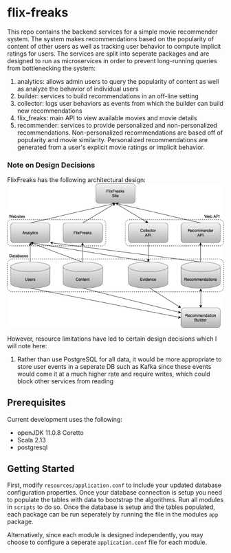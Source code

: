 # flix-freaks

This repo contains the backend services for a simple movie recommender system. The system makes recommendations based on the popularity of content of
other users as well as tracking user behavior to compute implicit ratings for users. The services are split into seperate packages and are designed to run
as microservices in order to prevent long-running queries from bottlenecking the system:
1) analytics: allows admin users to query the popularity of content as well as analyze the behavior of individual users
2) builder: services to build recommendations in an off-line setting
3) collector: logs user behaviors as events from which the builder can build new recommendations
4) flix_freaks: main API to view available movies and movie details
5) recommender: services to provide personalized and non-personalized recommendations. Non-personalized recommendations are based off of popularity and
movie similarity. Personalized recommendations are generated from a user's explicit movie ratings or implicit behavior.

### Note on Design Decisions

FlixFreaks has the following architectural design:
![](FlixFreaks.png)

However, resource limitations have led to certain design decisions which I will note here:
1) Rather than use PostgreSQL for all data, it would be more appropriate to store user events in a seperate DB such as Kafka since these events
would come it at a much higher rate and require writes, which could block other services from reading


## Prerequisites
Current development uses the following:
* openJDK 11.0.8 Coretto
* Scala 2.13
* postgresql

## Getting Started
First, modify `resources/application.conf` to include your updated database configuration properties. Once your database connection is setup you
need to populate the tables with data to bootstrap the algorithms. Run all modules in `scripts` to do so. Once the database is setup and the tables populated, each package can be run seperately by running the file in the modules `app` package.

Alternatively, since each module is designed independently, you may choose to configure a seperate `application.conf` file for each module.
